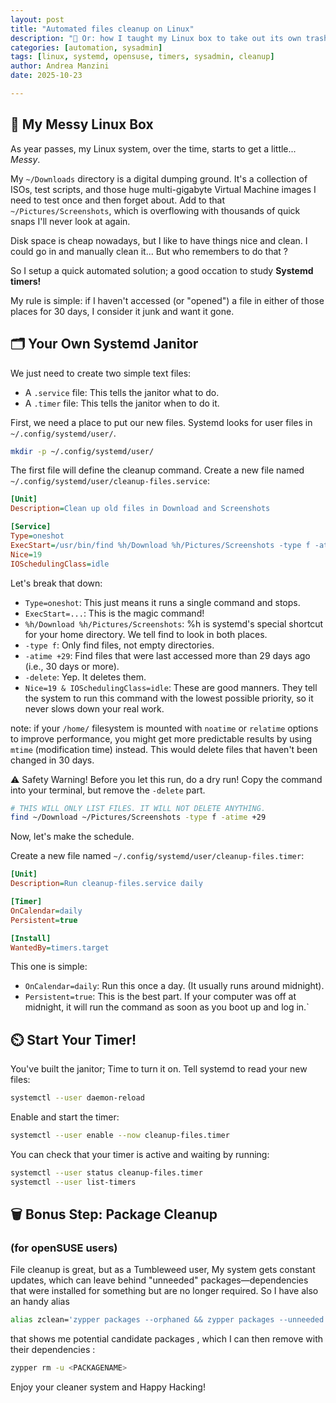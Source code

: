 ```yaml
---
layout: post
title: "Automated files cleanup on Linux"
description: "🚮 Or: how I taught my Linux box to take out its own trash"
categories: [automation, sysadmin]
tags: [linux, systemd, opensuse, timers, sysadmin, cleanup]
author: Andrea Manzini
date: 2025-10-23

---
```


## 🧹 My Messy Linux Box 

As year passes, my Linux system, over the time, starts to get a little... *Messy*.

My `~/Downloads` directory is a digital dumping ground. It's a collection of ISOs, test scripts, and those huge multi-gigabyte Virtual Machine images I need to test once and then forget about. Add to that `~/Pictures/Screenshots`, which is overflowing with thousands of quick snaps I'll never look at again.

Disk space is cheap nowadays, but I like to have things nice and clean. I could go in and manually clean it... But who remembers to do that ?

So I setup a quick automated solution; a good occation to study **Systemd timers!**

My rule is simple: if I haven't accessed (or "opened") a file in either of those places for 30 days, I consider it junk and want it gone.

## 🗂️ Your Own Systemd Janitor

We just need to create two simple text files:

- A `.service` file: This tells the janitor what to do.
- A `.timer` file: This tells the janitor when to do it.

First, we need a place to put our new files. Systemd looks for user files in `~/.config/systemd/user/`.

```bash
mkdir -p ~/.config/systemd/user/
```

The first file will define the cleanup command.
Create a new file named `~/.config/systemd/user/cleanup-files.service`:

```ini
[Unit]
Description=Clean up old files in Download and Screenshots

[Service]
Type=oneshot
ExecStart=/usr/bin/find %h/Download %h/Pictures/Screenshots -type f -atime +29 -delete
Nice=19
IOSchedulingClass=idle
```

Let's break that down:

- `Type=oneshot`: This just means it runs a single command and stops.
- `ExecStart=...`: This is the magic command!
- `%h/Download %h/Pictures/Screenshots`: %h is systemd's special shortcut for your home directory. We tell find to look in both places.
- `-type f`: Only find files, not empty directories.
- `-atime +29`: Find files that were last accessed more than 29 days ago (i.e., 30 days or more).
- `-delete`: Yep. It deletes them.
- `Nice=19 & IOSchedulingClass=idle`: These are good manners. They tell the system to run this command with the lowest possible priority, so it never slows down your real work.

note: if your `/home/` filesystem is mounted with `noatime` or `relatime` options to improve performance, you might get more predictable results by using `mtime` (modification time) instead. This would delete files that haven't been changed in 30 days.

⚠️ Safety Warning! Before you let this run, do a dry run! Copy the command into your terminal, but remove the `-delete` part.

```bash
# THIS WILL ONLY LIST FILES. IT WILL NOT DELETE ANYTHING.
find ~/Download ~/Pictures/Screenshots -type f -atime +29
```

Now, let's make the schedule.

Create a new file named `~/.config/systemd/user/cleanup-files.timer`:

```ini
[Unit]
Description=Run cleanup-files.service daily

[Timer]
OnCalendar=daily
Persistent=true

[Install]
WantedBy=timers.target
```

This one is simple:

- `OnCalendar=daily`: Run this once a day. (It usually runs around midnight).
- `Persistent=true`: This is the best part. If your computer was off at midnight, it will run the command as soon as you boot up and log in.`

## ⏲️ Start Your Timer!

You've built the janitor; Time to turn it on.
Tell systemd to read your new files:

```bash
systemctl --user daemon-reload
```

Enable and start the timer:

```bash
systemctl --user enable --now cleanup-files.timer
```

You can check that your timer is active and waiting by running:

```bash
systemctl --user status cleanup-files.timer
systemctl --user list-timers
```

## 🗑️ Bonus Step: Package Cleanup 

### (for openSUSE users)

File cleanup is great, but as a Tumbleweed user, My system gets constant updates, which can leave behind "unneeded" packages—dependencies that were installed for something but are no longer required. So I have also an handy alias

```bash
alias zclean='zypper packages --orphaned && zypper packages --unneeded'
```

that shows me potential candidate packages , which I can then remove with their dependencies :

```bash
zypper rm -u <PACKAGENAME>
```

Enjoy your cleaner system and Happy Hacking!

